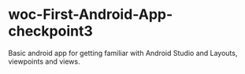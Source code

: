 # woc-First-Android-App-checkpoint3
Basic android app for getting familiar with Android Studio and Layouts, viewpoints and views.
